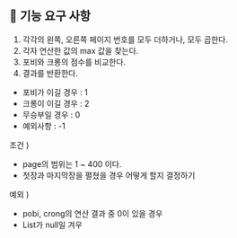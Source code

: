 ## 🚀 기능 요구 사항

1. 각각의 왼쪽, 오른쪽 페이지 번호를 모두 더하거나, 모두 곱한다.
2. 각자 연산한 값의 max 값을 찾는다. 
3. 포비와 크롱의 점수를 비교한다. 
4. 결과를 반환한다.
* 포비가 이길 경우 : 1
* 크롱이 이길 경우 : 2
* 무승부일 경우 : 0
* 예외사항 : -1

조건 )
* page의 범위는 1 ~ 400 이다. 
* 첫장과 마지막장을 펼쳤을 경우 어떻게 할지 결정하기

예외 ) 
* pobi, crong의 연산 결과 중 0이 있을 경우
* List가 null일 겨우
